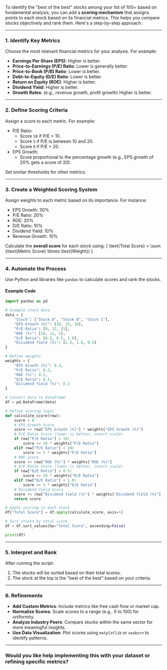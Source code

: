 To identify the "best of the best" stocks among your list of 100+ based on fundamental analysis, you can add a **scoring mechanism** that assigns points to each stock based on its financial metrics. This helps you compare stocks objectively and rank them. Here's a step-by-step approach:

---

### **1. Identify Key Metrics**
Choose the most relevant financial metrics for your analysis. For example:
- **Earnings Per Share (EPS)**: Higher is better.
- **Price-to-Earnings (P/E) Ratio**: Lower is generally better.
- **Price-to-Book (P/B) Ratio**: Lower is better.
- **Debt-to-Equity (D/E) Ratio**: Lower is better.
- **Return on Equity (ROE)**: Higher is better.
- **Dividend Yield**: Higher is better.
- **Growth Rates**: (e.g., revenue growth, profit growth) Higher is better.

---

### **2. Define Scoring Criteria**
Assign a score to each metric. For example:
- P/E Ratio:
  - Score `10` if P/E < 10.
  - Score `5` if P/E is between 10 and 20.
  - Score `0` if P/E > 20.
- EPS Growth:
  - Score proportional to the percentage growth (e.g., EPS growth of 20% gets a score of 20).

Set similar thresholds for other metrics.

---

### **3. Create a Weighted Scoring System**
Assign weights to each metric based on its importance. For instance:
- EPS Growth: 30%
- P/E Ratio: 20%
- ROE: 20%
- D/E Ratio: 10%
- Dividend Yield: 10%
- Revenue Growth: 10%

Calculate the **overall score** for each stock using:
\[
\text{Total Score} = \sum (\text{Metric Score} \times \text{Weight})
\]

---

### **4. Automate the Process**
Use Python and libraries like `pandas` to calculate scores and rank the stocks.

#### **Example Code**
```python
import pandas as pd

# Example stock data
data = {
    "Stock": ["Stock A", "Stock B", "Stock C"],
    "EPS Growth (%)": [20, 15, 10],
    "P/E Ratio": [8, 12, 25],
    "ROE (%)": [18, 12, 5],
    "D/E Ratio": [0.3, 0.5, 1.0],
    "Dividend Yield (%)": [2.5, 1.8, 0.5]
}

# Define weights
weights = {
    "EPS Growth (%)": 0.3,
    "P/E Ratio": 0.2,
    "ROE (%)": 0.2,
    "D/E Ratio": 0.1,
    "Dividend Yield (%)": 0.2
}

# Convert data to DataFrame
df = pd.DataFrame(data)

# Define scoring logic
def calculate_score(row):
    score = 0
    # EPS Growth Score
    score += row["EPS Growth (%)"] * weights["EPS Growth (%)"]
    # P/E Ratio Score (lower is better, invert scale)
    if row["P/E Ratio"] < 10:
        score += 10 * weights["P/E Ratio"]
    elif row["P/E Ratio"] < 20:
        score += 5 * weights["P/E Ratio"]
    # ROE Score
    score += row["ROE (%)"] * weights["ROE (%)"]
    # D/E Ratio Score (lower is better, invert scale)
    if row["D/E Ratio"] < 0.5:
        score += 10 * weights["D/E Ratio"]
    elif row["D/E Ratio"] < 1.0:
        score += 5 * weights["D/E Ratio"]
    # Dividend Yield Score
    score += row["Dividend Yield (%)"] * weights["Dividend Yield (%)"]
    return score

# Apply scoring to each stock
df["Total Score"] = df.apply(calculate_score, axis=1)

# Sort stocks by total score
df = df.sort_values(by="Total Score", ascending=False)

print(df)
```

---

### **5. Interpret and Rank**
After running the script:
1. The stocks will be sorted based on their total scores.
2. The stock at the top is the "best of the best" based on your criteria.

---

### **6. Refinements**
- **Add Custom Metrics**: Include metrics like free cash flow or market cap.
- **Normalize Scores**: Scale scores to a range (e.g., 0 to 100) for uniformity.
- **Analyze Industry Peers**: Compare stocks within the same sector for more meaningful insights.
- **Use Data Visualization**: Plot scores using `matplotlib` or `seaborn` to identify patterns.

---

### Would you like help implementing this with your dataset or refining specific metrics?

